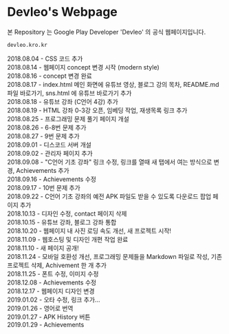 # Devleo's Webpage
본 Repository 는 Google Play Developer 'Devleo' 의 공식 웹페이지입니다.   
```
devleo.kro.kr
```

2018.08.04 - CSS 코드 추가   
2018.08.14 - 웹페이지 concept 변경 시작 (modern style)   
2018.08.16 - concept 변경 완료   
2018.08.17 - index.html 메인 화면에 유튜브 영상, 블로그 강의 목차, README.md 파일 바로가기, sns.html 에 유튜브 바로가기 추가   
2018.08.18 - 유튜브 강좌 (C언어 4강) 추가   
2018.08.19 - HTML 강좌 0-3강 오픈, 임베딩 작업, 재생목록 링크 추가   
2018.08.25 - 프로그래밍 문제 풀기 페이지 개설   
2018.08.26 - 6-8번 문제 추가   
2018.08.27 - 9번 문제 추가   
2018.09.01 - 디스코드 서버 개설   
2018.09.02 - 관리자 페이지 추가   
2018.09.08 - "C언어 기초 강좌" 링크 수정, 링크를 열때 새 탭에서 여는 방식으로 변경, Achievements 추가   
2018.09.16 - Achievements 수정   
2018.09.17 - 10번 문제 추가   
2018.09.22 - C언어 기초 강좌의 예전 APK 파일도 받을 수 있도록 다운로드 팝업 페이지 추가   
2018.10.13 - 디자인 수정, contact 페이지 삭제   
2018.10.15 - 유튜브 강좌, 블로그 강좌 통합   
2018.10.20 - 웹페이지 내 사진 로딩 속도 개선, 새 프로젝트 시작!   
2018.11.09 - 웹호스팅 및 디자인 개편 작업 완료  
2018.11.10 - 새 페이지 공개!  
2018.11.24 - 모바일 호환성 개선, 프로그래밍 문제들을 Markdown 파일로 작성, 기존 프로젝트 삭제, Achivement 한 개 추가  
2018.11.25 - 폰트 수정, 이미지 수정  
2018.12.08 - Achievements 수정  
2018.12.17 - 웹페이지 디자인 변경  
2019.01.02 - 오타 수정, 링크 추가...  
2019.01.26 - 영어로 번역  
2019.01.27 - APK History 버튼  
2019.01.29 - Achievements 
